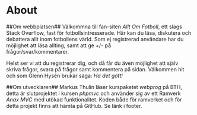 About
====================================
 
##Om webbplatsen##
Välkommna till fan-siten _Allt Om Fotboll_, ett slags Stack Overflow, fast för fotbollsintresserade. Här kan du läsa, diskutera och debattera allt inom fotbollens värld. 
Som ej registrerad användare har du möjlighet att läsa allting, samt att ge +/- på   
frågor/svar/kommentarer. 

Helst ser vi att du registrerar dig, och då får du även möjlighet att själv skriva frågor, svara på frågor samt kommentera på sidan. Välkommen hit och som Glenn Hysén brukar säga: _Ha det gött!_

##Om utvecklaren##
Markus Thulin läser kurspaketet _webprog_ på BTH, detta är slutprojektet i kursen _phpmvc_ och använder sig av ett Ramverk _Anax MVC_ med utökad funktionalitet. Koden både för ramverket och för detta projekt finns att hämta på GitHub. Se länk i footer.